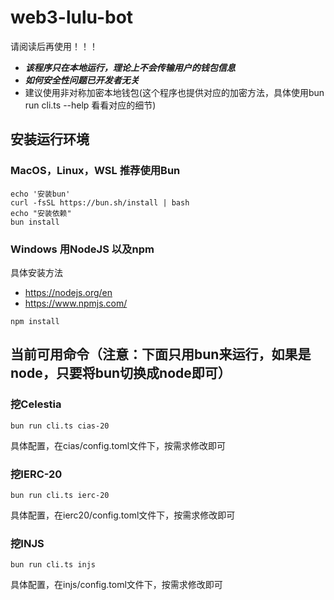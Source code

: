 # web3-lulu-bot

请阅读后再使用！！！

- ***该程序只在本地运行，理论上不会传输用户的钱包信息***
- ***如何安全性问题已开发者无关***
- 建议使用非对称加密本地钱包(这个程序也提供对应的加密方法，具体使用bun run cli.ts --help 看看对应的细节)

## 安装运行环境

### MacOS，Linux，WSL 推荐使用Bun

``` shell
echo '安装bun'
curl -fsSL https://bun.sh/install | bash
echo "安装依赖"
bun install
```
### Windows 用NodeJS 以及npm

具体安装方法

- https://nodejs.org/en
- https://www.npmjs.com/

``` shell
npm install
```

## 当前可用命令（注意：下面只用bun来运行，如果是node，只要将bun切换成node即可）

### 挖Celestia

``` shell
bun run cli.ts cias-20  
```
具体配置，在cias/config.toml文件下，按需求修改即可

### 挖IERC-20

``` shell
bun run cli.ts ierc-20  
```
具体配置，在ierc20/config.toml文件下，按需求修改即可

### 挖INJS

``` shell
bun run cli.ts injs  
```
具体配置，在injs/config.toml文件下，按需求修改即可

